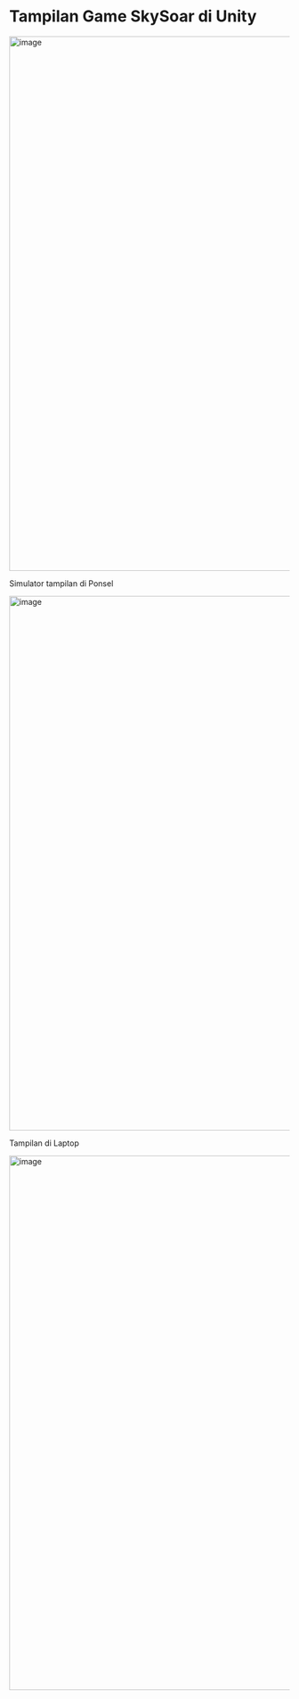 <h1>Tampilan Game SkySoar di Unity</h1>
<img width="960" alt="image" src="https://github.com/ffttkyy/skySoar/assets/128668501/950afd09-c7ae-4528-b199-902c0b440147">
<p>Simulator tampilan di Ponsel</p>
<img width="960" alt="image" src="https://github.com/ffttkyy/skySoar/assets/128668501/36aa3276-0841-4427-b7bd-38561e8a4ab3">
<p>Tampilan di Laptop</p>
<img width="960" alt="image" src="https://github.com/ffttkyy/skySoar/assets/128668501/6c2a3747-a21a-4726-9ba5-0640c6b9ad7a">

